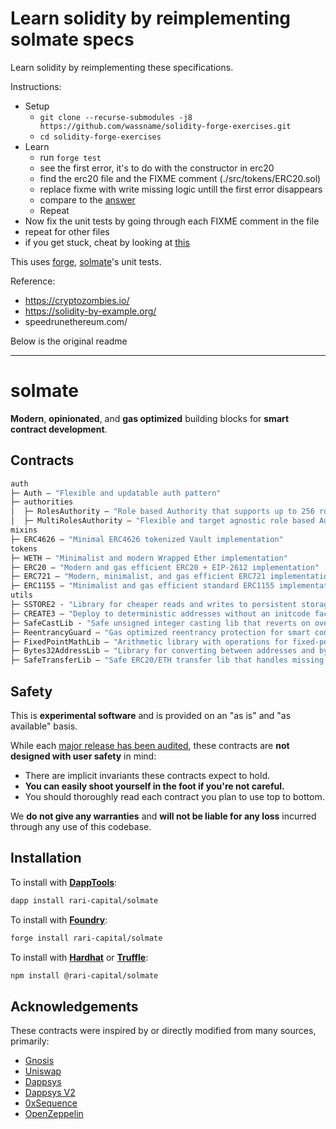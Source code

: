 
# Learn solidity by reimplementing solmate specs

Learn solidity by reimplementing these specifications.

Instructions:
- Setup
  - `git clone --recurse-submodules -j8 https://github.com/wassname/solidity-forge-exercises.git`
  - `cd solidity-forge-exercises`
- Learn
  - run `forge test`
  - see the first error, it's to do with the constructor in erc20
  - find the erc20 file and the FIXME comment (./src/tokens/ERC20.sol)
  - replace fixme with write missing logic untill the first error disappears
  - compare to the [answer](https://github.com/Rari-Capital/solmate/blob/main/src/tokens/ERC20.sol)
  - Repeat
- Now fix the unit tests by going through each FIXME comment in the  file
- repeat for other files
- if you get stuck, cheat by looking at [this](https://github.com/Rari-Capital/solmate/blob/main/src/tokens/ERC20.sol)

This uses [forge](https://onbjerg.github.io/foundry-book/forge/cheatcodes.html), [solmate](https://github.com/Rari-Capital/solmate)'s unit tests.

Reference:
- https://cryptozombies.io/
- https://solidity-by-example.org/
- speedrunethereum.com/

Below is the original readme

-------

# solmate

**Modern**, **opinionated**, and **gas optimized** building blocks for **smart contract development**.

## Contracts

```ml
auth
├─ Auth — "Flexible and updatable auth pattern"
├─ authorities
│  ├─ RolesAuthority — "Role based Authority that supports up to 256 roles"
│  ├─ MultiRolesAuthority — "Flexible and target agnostic role based Authority"
mixins
├─ ERC4626 — "Minimal ERC4626 tokenized Vault implementation"
tokens
├─ WETH — "Minimalist and modern Wrapped Ether implementation"
├─ ERC20 — "Modern and gas efficient ERC20 + EIP-2612 implementation"
├─ ERC721 — "Modern, minimalist, and gas efficient ERC721 implementation"
├─ ERC1155 — "Minimalist and gas efficient standard ERC1155 implementation"
utils
├─ SSTORE2 - "Library for cheaper reads and writes to persistent storage"
├─ CREATE3 — "Deploy to deterministic addresses without an initcode factor"
├─ SafeCastLib - "Safe unsigned integer casting lib that reverts on overflow"
├─ ReentrancyGuard — "Gas optimized reentrancy protection for smart contracts"
├─ FixedPointMathLib — "Arithmetic library with operations for fixed-point numbers"
├─ Bytes32AddressLib — "Library for converting between addresses and bytes32 values"
├─ SafeTransferLib — "Safe ERC20/ETH transfer lib that handles missing return values"
```

## Safety

This is **experimental software** and is provided on an "as is" and "as available" basis.

While each [major release has been audited](audits), these contracts are **not designed with user safety** in mind:

- There are implicit invariants these contracts expect to hold.
- **You can easily shoot yourself in the foot if you're not careful.**
- You should thoroughly read each contract you plan to use top to bottom.

We **do not give any warranties** and **will not be liable for any loss** incurred through any use of this codebase.

## Installation

To install with [**DappTools**](https://github.com/dapphub/dapptools):

```sh
dapp install rari-capital/solmate
```

To install with [**Foundry**](https://github.com/gakonst/foundry):

```sh
forge install rari-capital/solmate
```

To install with [**Hardhat**](https://github.com/nomiclabs/hardhat) or [**Truffle**](https://github.com/trufflesuite/truffle):

```sh
npm install @rari-capital/solmate
```

## Acknowledgements

These contracts were inspired by or directly modified from many sources, primarily:

- [Gnosis](https://github.com/gnosis/gp-v2-contracts)
- [Uniswap](https://github.com/Uniswap/uniswap-lib)
- [Dappsys](https://github.com/dapphub/dappsys)
- [Dappsys V2](https://github.com/dapp-org/dappsys-v2)
- [0xSequence](https://github.com/0xSequence)
- [OpenZeppelin](https://github.com/OpenZeppelin/openzeppelin-contracts)
